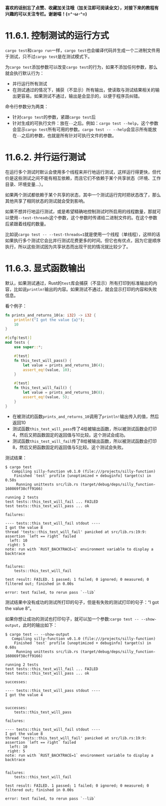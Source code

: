 **喜欢的话别忘了点赞、收藏加关注哦（加关注即可阅读全文），对接下来的教程有兴趣的可以关注专栏。谢谢喵！(=^･ω･^=)**
# 11.6.1. 控制测试的运行方式
`cargo test`和`cargo run`一样，`cargo test`也会编译代码并生成一个二进制文件用于测试，只不过`cargo test`是在测试模式下。

为`cargo test`添加参数可以改变`cargo test`的行为，如果不添加任何参数，那么就会执行默认行为：
- 并行运行所有测试
- 在测试通过的情况下，捕获（不显示）所有输出，使读取与测试结果相关的输出更容易。如果测试不通过，输出是会显示的，以便于程序员纠错。

命令行参数分为两类：
- 针对`cargo test`的参数，紧跟`cargo test`后
- 针对生成的可执行文件：放在`--`之后。例如：`cargo test --help`，这个参数会显示`cargo test`所有可用的参数。`cargo test -- --help`会显示所有能放在`--`之后的参数，也就是所有针对可执行文件的参数。

# 11.6.2. 并行运行测试
在运行多个测试时默认会使用多个线程来并行地运行测试，这样运行得更快，但代价是这些测试之间不能有相互依赖，而且它们不依赖于某个共享状态（环境、工作目录、环境变量...）。

如果两个测试都依赖于某个共享的状态，其中一个测试运行完时把状态改了，那么其他共享了相同状态的测试就会受到影响。

如果不想并行地运行测试，或是希望精确地控制测试时所启用的线程数量，那就可以使用`--test-threads`这个参数，这个参数时传递给二进制文件的。在这个参数后紧跟着线程的数量。

比如说`cargo test -- --test-threads=1`就是使用一个线程（单线程），这样的话如果执行多个测试它会比并行测试花费更多的时间。但它也有优点，因为它是顺序执行，所以这些测试因为共享状态而出现干扰的情况就比较少了。

# 11.6.3. 显式函数输出
默认，如果测试通过，Rust的`test`库会捕获（不显示）所有打印到标准输出的内容，比如说`println!`输出的内容。如果测试不通过，就会显示打印的内容和失败信息。

看个例子：
```rust
fn prints_and_returns_10(a: i32) -> i32 {
    println!("I got the value {a}");
    10
}

#[cfg(test)]
mod tests {
    use super::*;

    #[test]
    fn this_test_will_pass() {
        let value = prints_and_returns_10(4);
        assert_eq!(value, 10);
    }

    #[test]
    fn this_test_will_fail() {
        let value = prints_and_returns_10(8);
        assert_eq!(value, 5);
    }
}
```
- 在被测试的函数`prints_and_returns_10`调用了`println!`输出传入的值，然后返回10
- 测试函数`this_test_will_pass`传了4给被输出函数，所以被测试函数会打印4，然后又把函数固定的返回值与10比较。这个测试会成功。
- 测试函数`this_test_will_fail`传了8给被输出函数，所以被测试函数会打印8，然后又把函数固定的返回值与5比较。这个测试会失败。

测试结果：
```
$ cargo test
   Compiling silly-function v0.1.0 (file:///projects/silly-function)
    Finished `test` profile [unoptimized + debuginfo] target(s) in 0.58s
     Running unittests src/lib.rs (target/debug/deps/silly_function-160869f38cff9166)

running 2 tests
test tests::this_test_will_fail ... FAILED
test tests::this_test_will_pass ... ok

failures:

---- tests::this_test_will_fail stdout ----
I got the value 8
thread 'tests::this_test_will_fail' panicked at src/lib.rs:19:9:
assertion `left == right` failed
  left: 10
 right: 5
note: run with `RUST_BACKTRACE=1` environment variable to display a backtrace


failures:
    tests::this_test_will_fail

test result: FAILED. 1 passed; 1 failed; 0 ignored; 0 measured; 0 filtered out; finished in 0.00s

error: test failed, to rerun pass `--lib`
```
测试结果中没有成功的测试所打印的句子，但是有失败的测试打印的句子：“I got the value 8”。

如果你想让成功的测试也打印句子，就可以加一个参数:`cargo test -- --show-output`，此时的输出如下：
```
$ cargo test -- --show-output
   Compiling silly-function v0.1.0 (file:///projects/silly-function)
    Finished `test` profile [unoptimized + debuginfo] target(s) in 0.60s
     Running unittests src/lib.rs (target/debug/deps/silly_function-160869f38cff9166)

running 2 tests
test tests::this_test_will_fail ... FAILED
test tests::this_test_will_pass ... ok

successes:

---- tests::this_test_will_pass stdout ----
I got the value 4


successes:
    tests::this_test_will_pass

failures:

---- tests::this_test_will_fail stdout ----
I got the value 8
thread 'tests::this_test_will_fail' panicked at src/lib.rs:19:9:
assertion `left == right` failed
  left: 10
 right: 5
note: run with `RUST_BACKTRACE=1` environment variable to display a backtrace


failures:
    tests::this_test_will_fail

test result: FAILED. 1 passed; 1 failed; 0 ignored; 0 measured; 0 filtered out; finished in 0.00s

error: test failed, to rerun pass `--lib`
```
